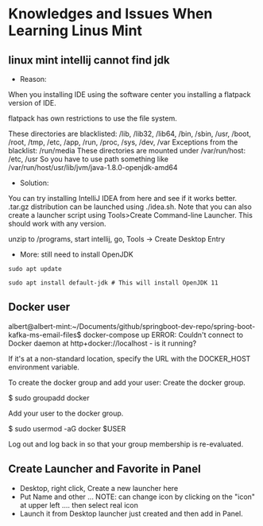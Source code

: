 
# Knowledges and Issues When Learning Linus Mint


## linux mint intellij cannot find jdk

- Reason:

When you installing IDE using the software center you installing a flatpack version of IDE.

flatpack has own restrictions to use the file system.

These directories are blacklisted: /lib, /lib32, /lib64, /bin, /sbin, /usr, /boot, /root, /tmp, /etc, /app, /run, /proc, /sys, /dev, /var
Exceptions from the blacklist: /run/media
These directories are mounted under /var/run/host: /etc, /usr
So you have to use path something like /var/run/host/usr/lib/jvm/java-1.8.0-openjdk-amd64


- Solution:

You can try installing IntelliJ IDEA from here and see if it works better. .tar.gz distribution can be launched using ./idea.sh. Note that you can also create a launcher script using Tools>Create Command-line Launcher. This should work with any version.

unzip to /programs, start intellij, go, Tools -> Create Desktop Entry

- More: still need to install OpenJDK

```
sudo apt update

sudo apt install default-jdk # This will install OpenJDK 11

```


## Docker user

albert@albert-mint:~/Documents/github/springboot-dev-repo/spring-boot-kafka-ms-email-files$ docker-compose up
ERROR: Couldn't connect to Docker daemon at http+docker://localhost - is it running?

If it's at a non-standard location, specify the URL with the DOCKER_HOST environment variable.


To create the docker group and add your user:
Create the docker group.

$ sudo groupadd docker

Add your user to the docker group.

$ sudo usermod -aG docker $USER

Log out and log back in so that your group membership is re-evaluated.


## Create Launcher and Favorite in Panel

- Desktop, right click, Create a new launcher here
- Put Name and other ... NOTE: can change icon by clicking on the "icon" at upper left .... then select real icon
- Launch it from Desktop launcher just created and then add in Panel. 




